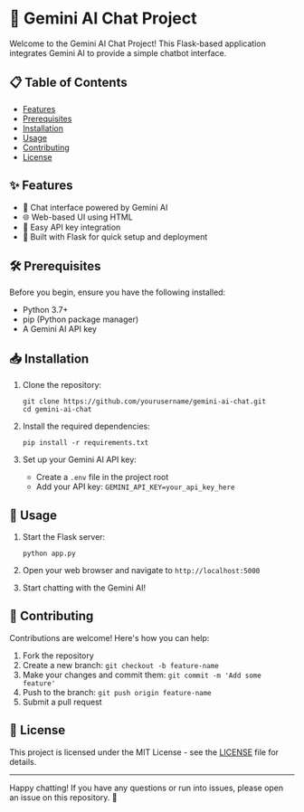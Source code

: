 # 🤖 Gemini AI Chat Project

Welcome to the Gemini AI Chat Project! This Flask-based application integrates Gemini AI to provide a simple chatbot interface.

## 📋 Table of Contents
- [Features](#features)
- [Prerequisites](#prerequisites)
- [Installation](#installation)
- [Usage](#usage)
- [Contributing](#contributing)
- [License](#license)

## ✨ Features
- 💬 Chat interface powered by Gemini AI
- 🌐 Web-based UI using HTML
- 🔑 Easy API key integration
- 🚀 Built with Flask for quick setup and deployment

## 🛠 Prerequisites
Before you begin, ensure you have the following installed:
- Python 3.7+
- pip (Python package manager)
- A Gemini AI API key

## 📥 Installation

1. Clone the repository:
   ```
   git clone https://github.com/yourusername/gemini-ai-chat.git
   cd gemini-ai-chat
   ```

2. Install the required dependencies:
   ```
   pip install -r requirements.txt
   ```

3. Set up your Gemini AI API key:
   - Create a `.env` file in the project root
   - Add your API key: `GEMINI_API_KEY=your_api_key_here`

## 🚀 Usage

1. Start the Flask server:
   ```
   python app.py
   ```

2. Open your web browser and navigate to `http://localhost:5000`

3. Start chatting with the Gemini AI!

## 🤝 Contributing
Contributions are welcome! Here's how you can help:
1. Fork the repository
2. Create a new branch: `git checkout -b feature-name`
3. Make your changes and commit them: `git commit -m 'Add some feature'`
4. Push to the branch: `git push origin feature-name`
5. Submit a pull request

## 📄 License
This project is licensed under the MIT License - see the [LICENSE](LICENSE) file for details.

---

Happy chatting! If you have any questions or run into issues, please open an issue on this repository. 🌟
